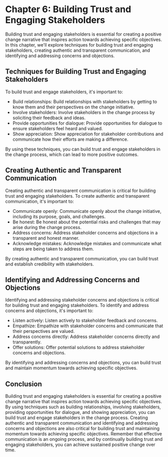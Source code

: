 Chapter 6: Building Trust and Engaging Stakeholders
===================================================

Building trust and engaging stakeholders is essential for creating a positive change narrative that inspires action towards achieving specific objectives. In this chapter, we'll explore techniques for building trust and engaging stakeholders, creating authentic and transparent communication, and identifying and addressing concerns and objections.

Techniques for Building Trust and Engaging Stakeholders
-------------------------------------------------------

To build trust and engage stakeholders, it's important to:

* Build relationships: Build relationships with stakeholders by getting to know them and their perspectives on the change initiative.
* Involve stakeholders: Involve stakeholders in the change process by soliciting their feedback and ideas.
* Provide opportunities for dialogue: Provide opportunities for dialogue to ensure stakeholders feel heard and valued.
* Show appreciation: Show appreciation for stakeholder contributions and communicate how their efforts are making a difference.

By using these techniques, you can build trust and engage stakeholders in the change process, which can lead to more positive outcomes.

Creating Authentic and Transparent Communication
------------------------------------------------

Creating authentic and transparent communication is critical for building trust and engaging stakeholders. To create authentic and transparent communication, it's important to:

* Communicate openly: Communicate openly about the change initiative, including its purpose, goals, and challenges.
* Be honest: Be honest about the potential risks and challenges that may arise during the change process.
* Address concerns: Address stakeholder concerns and objections in a transparent and honest manner.
* Acknowledge mistakes: Acknowledge mistakes and communicate what steps are being taken to address them.

By creating authentic and transparent communication, you can build trust and establish credibility with stakeholders.

Identifying and Addressing Concerns and Objections
--------------------------------------------------

Identifying and addressing stakeholder concerns and objections is critical for building trust and engaging stakeholders. To identify and address concerns and objections, it's important to:

* Listen actively: Listen actively to stakeholder feedback and concerns.
* Empathize: Empathize with stakeholder concerns and communicate that their perspectives are valued.
* Address concerns directly: Address stakeholder concerns directly and transparently.
* Offer solutions: Offer potential solutions to address stakeholder concerns and objections.

By identifying and addressing concerns and objections, you can build trust and maintain momentum towards achieving specific objectives.

Conclusion
----------

Building trust and engaging stakeholders is essential for creating a positive change narrative that inspires action towards achieving specific objectives. By using techniques such as building relationships, involving stakeholders, providing opportunities for dialogue, and showing appreciation, you can build trust and engage stakeholders in the change process. Creating authentic and transparent communication and identifying and addressing concerns and objections are also critical for building trust and maintaining momentum towards achieving specific objectives. Remember that effective communication is an ongoing process, and by continually building trust and engaging stakeholders, you can achieve sustained positive change over time.
